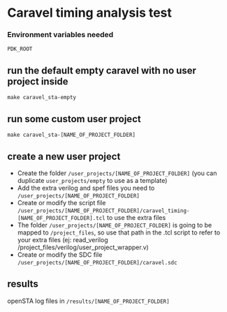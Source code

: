# Caravel timing analysis test 

### Environment variables needed
`PDK_ROOT` 

## run the default empty caravel with no user project inside 
`make caravel_sta-empty`

## run some custom user project
`make caravel_sta-[NAME_OF_PROJECT_FOLDER]`

## create a new user project
- Create the folder `/user_projects/[NAME_OF_PROJECT_FOLDER]` (you can duplicate `user_projects/empty` to use as a template)
- Add the extra verilog and spef files you need to `/user_projects/[NAME_OF_PROJECT_FOLDER]`
- Create or modify the script file `/user_projects/[NAME_OF_PROJECT_FOLDER]/caravel_timing-[NAME_OF_PROJECT_FOLDER].tcl` to use the extra files
- The folder `/user_projects/[NAME_OF_PROJECT_FOLDER]` is going to be mapped to `/project_files`, so use that path in the .tcl script to refer to your extra files (ej: read_verilog /project_files/verilog/user_project_wrapper.v)
- Create or modify the SDC file `/user_projects/[NAME_OF_PROJECT_FOLDER]/caravel.sdc`

## results

openSTA log files in `/results/[NAME_OF_PROJECT_FOLDER]` 
